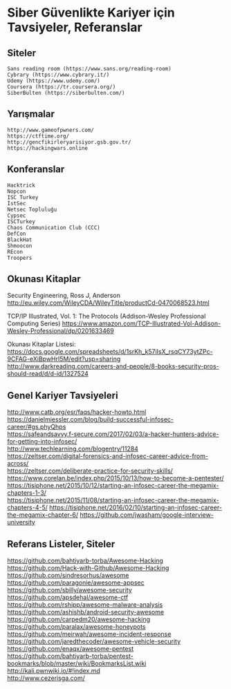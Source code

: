 # Siber Güvenlikte Kariyer için Tavsiyeler, Referanslar

## Siteler 
	Sans reading room (https://www.sans.org/reading-room)
	Cybrary (https://www.cybrary.it/)
	Udemy (https://www.udemy.com/)
	Coursera (https://tr.coursera.org/)
	SiberBulten (https://siberbulten.com/)



## Yarışmalar 

	http://www.gameofpwners.com/
	https://ctftime.org/
	http://gencfikirleryarisiyor.gsb.gov.tr/
	https://hackingwars.online


## Konferanslar 
	Hacktrick
	Nopcon
	ISC Turkey 
	İstSec 
	Netsec Topluluğu 
	Cypsec
	ISCTurkey
	Chaos Communication Club (CCC)
	DefCon
	BlackHat
	Shmoocon
	REcon
	Troopers



## Okunası Kitaplar 
Security Engineering, Ross J, Anderson 
http://eu.wiley.com/WileyCDA/WileyTitle/productCd-0470068523.html <br />

TCP/IP Illustrated, Vol. 1: The Protocols (Addison-Wesley Professional Computing Series)
https://www.amazon.com/TCP-Illustrated-Vol-Addison-Wesley-Professional/dp/0201633469 <br />

Okunası Kitaplar Listesi: <br />
https://docs.google.com/spreadsheets/d/1srKh_k57iIsX_rsqCY73ytZPc-9CFAG-eXiBpwHrI5M/edit?usp=sharing  <br />
http://www.darkreading.com/careers-and-people/8-books-security-pros-should-read/d/d-id/1327524  <br />



## Genel Kariyer Tavsiyeleri

http://www.catb.org/esr/faqs/hacker-howto.html <br />
https://danielmiessler.com/blog/build-successful-infosec-career/#gs.phyQhps <br />
https://safeandsavvy.f-secure.com/2017/02/03/a-hacker-hunters-advice-for-getting-into-infosec/ <br />
http://www.techlearning.com/blogentry/11284 <br />
https://zeltser.com/digital-forensics-and-infosec-career-advice-from-across/ <br />
https://zeltser.com/deliberate-practice-for-security-skills/ <br />
https://www.corelan.be/index.php/2015/10/13/how-to-become-a-pentester/ <br />
https://tisiphone.net/2015/10/12/starting-an-infosec-career-the-megamix-chapters-1-3/ <br />
https://tisiphone.net/2015/11/08/starting-an-infosec-career-the-megamix-chapters-4-5/
https://tisiphone.net/2016/02/10/starting-an-infosec-career-the-megamix-chapter-6/
https://github.com/jwasham/google-interview-university

## Referans Listeler, Siteler  

https://github.com/bahtiyarb-torba/Awesome-Hacking <br />
https://github.com/Hack-with-Github/Awesome-Hacking <br />
https://github.com/sindresorhus/awesome <br />
https://github.com/paragonie/awesome-appsec <br />
https://github.com/sbilly/awesome-security <br />
https://github.com/apsdehal/awesome-ctf <br />
https://github.com/rshipp/awesome-malware-analysis <br />
https://github.com/ashishb/android-security-awesome <br />
https://github.com/carpedm20/awesome-hacking <br />
https://github.com/paralax/awesome-honeypots <br />
https://github.com/meirwah/awesome-incident-response <br />
https://github.com/jaredthecoder/awesome-vehicle-security <br />
https://github.com/enaqx/awesome-pentest <br />
https://github.com/bahtiyarb-torba/pentest-bookmarks/blob/master/wiki/BookmarksList.wiki <br />
http://kali.pwnwiki.io/#!index.md <br />
http://www.cezerisga.com/ <br />
